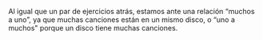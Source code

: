 Al igual que un par de ejercicios atrás, estamos ante una relación “muchos a uno”, ya que muchas canciones están en un mismo disco, o “uno a muchos" porque un disco tiene muchas canciones. 

